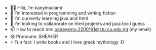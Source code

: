 - 👋🏽 Hiiii, I’m kanyinsolami
- 👀 I’m interested in programming and writing fiction
- 🌱 I’m currently learning java and html
- 💞️ I’m looking to collaborate on html projects and java too i guess
- 📫 How to reach me: oadeyemo.2200161@stu.cu.edu.ng (my email)
- 😄 Pronouns: SHE/HER
- ⚡ Fun fact: i write books and i love greek mythology :D

<!---
kanyintp/kanyintp is a ✨ special ✨ repository because its `README.md` (this file) appears on your GitHub profile.
You can click the Preview link to take a look at your changes.
--->
